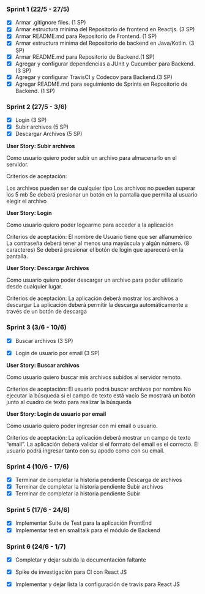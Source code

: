 ### Sprint 1 (22/5 - 27/5)

- [x] Armar .gitignore files. (1 SP)
- [x] Armar estructura minima del Repositorio de frontend en Reactjs. (3 SP) 
- [x] Armar README.md para Repositorio de Frontend. (1 SP)
- [x] Armar estructura minima del Repositorio de backend en Java/Kotlin. (3 SP)
- [x] Armar README.md para Repositorio de Backend.(1 SP)
- [x] Agregar y configurar dependencias a JUnit y Cucumber para Backend. (3 SP)
- [x] Agregar y configurar TravisCI y Codecov para Backend.(3 SP)
- [x] Agregar README.md para seguimiento de Sprints en Repositorio de Backend. (1 SP)

### Sprint 2 (27/5 - 3/6)

- [x] Login  (3 SP)
- [x] Subir archivos (5 SP) 
- [x] Descargar Archivos (5 SP)

**User Story: Subir archivos**

Como usuario quiero poder subir un archivo para almacenarlo en el servidor.

Criterios de aceptación:

Los archivos pueden ser de cualquier tipo
Los archivos no pueden superar los 5 mb
Se deberá presionar un botón en la pantalla que permita al usuario elegir el archivo



**User Story: Login**

Como usuario quiero poder logearme para acceder a la aplicación

Criterios de aceptación:
El nombre de Usuario tiene que ser alfanumérico
La contraseña deberá tener al menos una mayúscula y algún número. (8 caracteres)
Se deberá presionar el botón de login que aparecerá en la pantalla.



**User Story: Descargar Archivos**

Como usuario quiero poder descargar un archivo para poder utilizarlo desde cualquier lugar.

Criterios de aceptación:
La aplicación deberá mostrar los archivos a descargar
La aplicación deberá permitir la descarga automáticamente a través de un botón de descarga

### Sprint 3 (3/6 - 10/6)


- [x] Buscar archivos (3 SP)
- [x] Login de usuario por email (3 SP)


**User Story: Buscar archivos**

Como usuario quiero buscar mis archivos subidos al servidor remoto.

Criterios de aceptación:
El usuario podrá buscar archivos por nombre
No ejecutar la búsqueda si el campo de texto está vacío
Se mostrará un botón junto al cuadro de texto para realizar la búsqueda

**User Story: Login de usuario por email**

Como usuario quiero poder ingresar con mi email o usuario.

Criterios de aceptación:
La aplicación deberá mostrar un campo de texto “email”.
La aplicación deberá validar si el formato del email es el correcto.
El usuario podrá ingresar tanto con su apodo como con su email.

### Sprint 4 (10/6 - 17/6)

- [x] Terminar de completar la historia pendiente Descarga de archivos 
- [x] Terminar de completar la historia pendiente Subir archivos
- [x] Terminar de completar la historia pendiente Subir 

 ### Sprint 5 (17/6 - 24/6)

-[x] Implementar Suite de Test para la aplicación FrontEnd
-[x] Implementar test en smalltalk para el módulo de Backend

 ### Sprint 6 (24/6 - 1/7)

-[x] Completar y dejar subida la documentación faltante
-[x] Spike de investigación para CI con React JS
-[x] Implementar y dejar lista la configuración de travis para React JS


